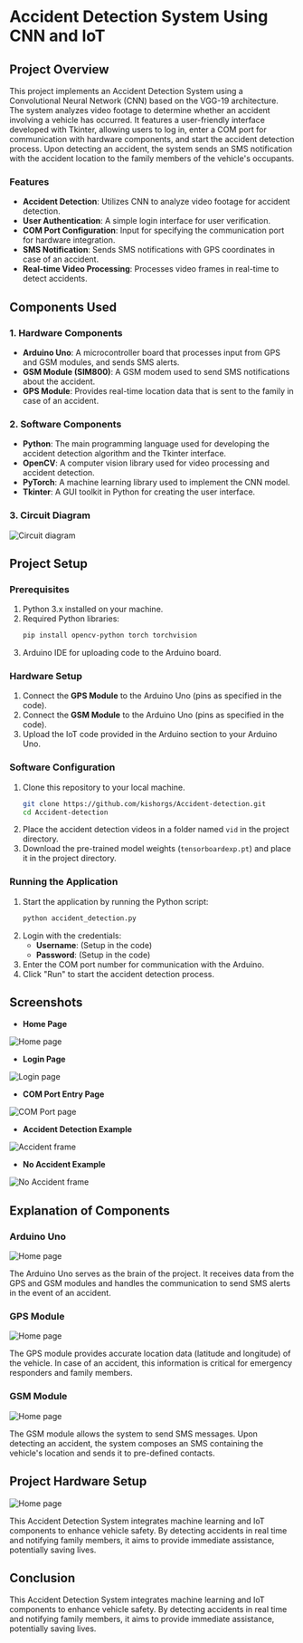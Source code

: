 # Accident Detection System Using CNN and IoT

## Project Overview

This project implements an Accident Detection System using a Convolutional Neural Network (CNN) based on the VGG-19 architecture. The system analyzes video footage to determine whether an accident involving a vehicle has occurred. It features a user-friendly interface developed with Tkinter, allowing users to log in, enter a COM port for communication with hardware components, and start the accident detection process. Upon detecting an accident, the system sends an SMS notification with the accident location to the family members of the vehicle's occupants.

### Features

- **Accident Detection**: Utilizes CNN to analyze video footage for accident detection.
- **User Authentication**: A simple login interface for user verification.
- **COM Port Configuration**: Input for specifying the communication port for hardware integration.
- **SMS Notification**: Sends SMS notifications with GPS coordinates in case of an accident.
- **Real-time Video Processing**: Processes video frames in real-time to detect accidents.

## Components Used

### 1. **Hardware Components**

- **Arduino Uno**: A microcontroller board that processes input from GPS and GSM modules, and sends SMS alerts.
- **GSM Module (SIM800)**: A GSM modem used to send SMS notifications about the accident.
- **GPS Module**: Provides real-time location data that is sent to the family in case of an accident.

### 2. **Software Components**

- **Python**: The main programming language used for developing the accident detection algorithm and the Tkinter interface.
- **OpenCV**: A computer vision library used for video processing and accident detection.
- **PyTorch**: A machine learning library used to implement the CNN model.
- **Tkinter**: A GUI toolkit in Python for creating the user interface.

### 3. **Circuit Diagram**

<img src="Accident_detection_project/img/Circuit diagram.png" alt="Circuit diagram"/>

## Project Setup

### Prerequisites

1. Python 3.x installed on your machine.
2. Required Python libraries:
   ```bash
   pip install opencv-python torch torchvision
   ```
3. Arduino IDE for uploading code to the Arduino board.

### Hardware Setup

1. Connect the **GPS Module** to the Arduino Uno (pins as specified in the code).
2. Connect the **GSM Module** to the Arduino Uno (pins as specified in the code).
3. Upload the IoT code provided in the Arduino section to your Arduino Uno.

### Software Configuration

1. Clone this repository to your local machine.
   ```bash
   git clone https://github.com/kishorgs/Accident-detection.git
   cd Accident-detection
   ```
2. Place the accident detection videos in a folder named `vid` in the project directory.
3. Download the pre-trained model weights (`tensorboardexp.pt`) and place it in the project directory.

### Running the Application

1. Start the application by running the Python script:
   ```bash
   python accident_detection.py
   ```
2. Login with the credentials:
   - **Username**: (Setup in the code)
   - **Password**: (Setup in the code)
3. Enter the COM port number for communication with the Arduino.
4. Click "Run" to start the accident detection process.

## Screenshots

- **Home Page**
  
<img src="Accident_detection_project/img/landing_page.png" alt="Home page"/>

- **Login Page**
  
<img src="Accident_detection_project/img/Login_page.png" alt="Login page"/>

- **COM Port Entry Page**

<img src="Accident_detection_project/img/COM_port_page.png" alt="COM Port page"/>

- **Accident Detection Example**
  
<img src="Accident_detection_project/img/Accident.png" alt="Accident frame"/>

- **No Accident Example**

<img src="Accident_detection_project/img/No_Accident.png" alt="No Accident frame"/>

## Explanation of Components

### Arduino Uno

<img src="Accident_detection_project/img/Arduino.png" alt="Home page"/>

The Arduino Uno serves as the brain of the project. It receives data from the GPS and GSM modules and handles the communication to send SMS alerts in the event of an accident.

### GPS Module

<img src="Accident_detection_project/img/gps.jpg" alt="Home page"/>

The GPS module provides accurate location data (latitude and longitude) of the vehicle. In case of an accident, this information is critical for emergency responders and family members.

### GSM Module

<img src="Accident_detection_project/img/gsm.jpg" alt="Home page"/>

The GSM module allows the system to send SMS messages. Upon detecting an accident, the system composes an SMS containing the vehicle's location and sends it to pre-defined contacts.

## Project Hardware Setup

<img src="Accident_detection_project/img/Accident_detection.jpg" alt="Home page"/>

This Accident Detection System integrates machine learning and IoT components to enhance vehicle safety. By detecting accidents in real time and notifying family members, it aims to provide immediate assistance, potentially saving lives.

## Conclusion

This Accident Detection System integrates machine learning and IoT components to enhance vehicle safety. By detecting accidents in real time and notifying family members, it aims to provide immediate assistance, potentially saving lives.
